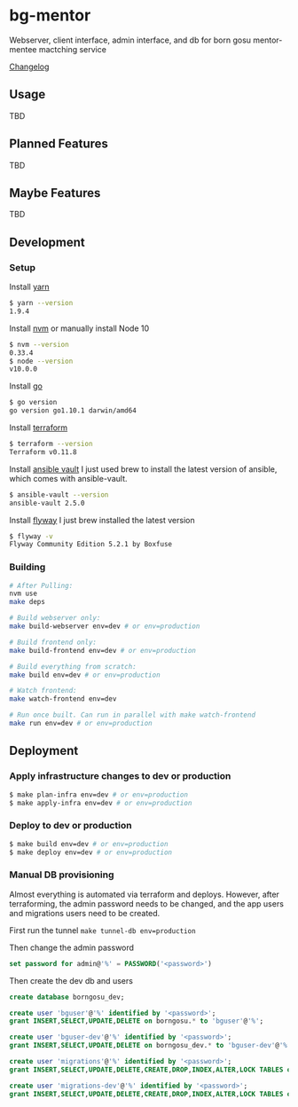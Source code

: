 # bg-mentor

Webserver, client interface, admin interface, and db for born gosu mentor-mentee mactching service

[Changelog](CHANGELOG.md)

## Usage

TBD

## Planned Features

TBD

## Maybe Features

TBD

## Development

### Setup

Install [yarn](https://yarnpkg.com/en/)
```bash
$ yarn --version
1.9.4
```

Install [nvm](https://github.com/creationix/nvm#install-script) or manually install Node 10
```bash
$ nvm --version
0.33.4
$ node --version
v10.0.0
```

Install [go](https://golang.org/doc/install)
```bash
$ go version
go version go1.10.1 darwin/amd64
```

Install [terraform](https://www.terraform.io/)
```bash
$ terraform --version
Terraform v0.11.8
```

Install [ansible vault](https://docs.ansible.com/ansible/2.6/installation_guide/intro_installation.html#installing-the-control-machine)
I just used brew to install the latest version of ansible, which comes with ansible-vault.
```bash
$ ansible-vault --version
ansible-vault 2.5.0
```

Install [flyway](https://flywaydb.org/)
I just brew installed the latest version
```bash
$ flyway -v
Flyway Community Edition 5.2.1 by Boxfuse
```

### Building

```bash
# After Pulling:
nvm use
make deps

# Build webserver only:
make build-webserver env=dev # or env=production

# Build frontend only:
make build-frontend env=dev # or env=production

# Build everything from scratch:
make build env=dev # or env=production

# Watch frontend:
make watch-frontend env=dev

# Run once built. Can run in parallel with make watch-frontend
make run env=dev # or env=production
```

## Deployment

### Apply infrastructure changes to dev or production

```bash
$ make plan-infra env=dev # or env=production
$ make apply-infra env=dev # or env=production
```

### Deploy to dev or production

```bash
$ make build env=dev # or env=production
$ make deploy env=dev # or env=production
```

### Manual DB provisioning

Almost everything is automated via terraform and deploys. However, after terraforming, the admin password needs to be changed, and the app users and migrations users need to be created.

First run the tunnel
`make tunnel-db env=production`

Then change the admin password
```sql
set password for admin@'%' = PASSWORD('<password>')
```

Then create the dev db and users

```sql
create database borngosu_dev;

create user 'bguser'@'%' identified by '<password>';
grant INSERT,SELECT,UPDATE,DELETE on borngosu.* to 'bguser'@'%';

create user 'bguser-dev'@'%' identified by '<password>';
grant INSERT,SELECT,UPDATE,DELETE on borngosu_dev.* to 'bguser-dev'@'%';

create user 'migrations'@'%' identified by '<password>';
grant INSERT,SELECT,UPDATE,DELETE,CREATE,DROP,INDEX,ALTER,LOCK TABLES on borngosu.* to 'migrations'@'%';

create user 'migrations-dev'@'%' identified by '<password>';
grant INSERT,SELECT,UPDATE,DELETE,CREATE,DROP,INDEX,ALTER,LOCK TABLES on borngosu_dev.* to 'migrations-dev'@'%';
```
